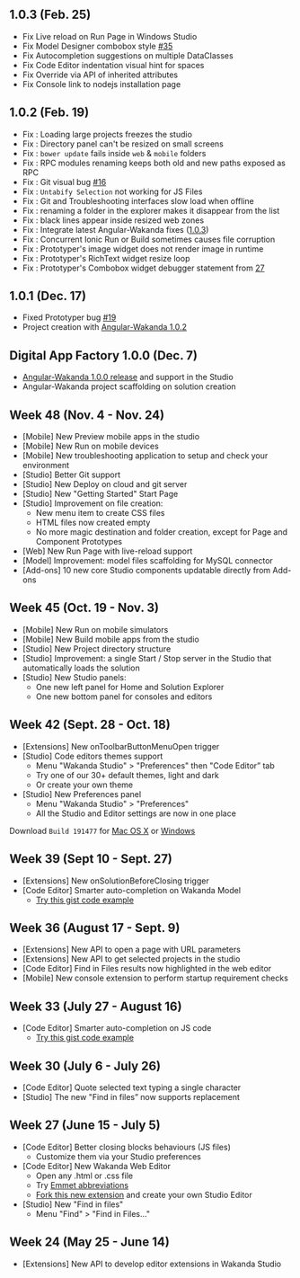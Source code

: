 ## 1.0.3 (Feb. 25)

- Fix Live reload on Run Page in Windows Studio
- Fix Model Designer combobox style [#35](https://github.com/Wakanda/wakanda-issues/issues/35)
- Fix Autocompletion suggestions on multiple DataClasses
- Fix Code Editor indentation visual hint for spaces
- Fix Override via API of inherited attributes
- Fix Console link to nodejs installation page

## 1.0.2 (Feb. 19)

- Fix : Loading large projects freezes the studio
- Fix : Directory panel can't be resized on small screens
- Fix : `bower update` fails inside `web` & `mobile` folders
- Fix : RPC modules renaming keeps both old and new paths exposed as RPC
- Fix : Git visual bug [#16](https://github.com/Wakanda/wakanda-issues/issues/16)
- Fix : `Untabify Selection` not working for JS Files
- Fix : Git and Troubleshooting interfaces slow load when offline
- Fix : renaming a folder in the explorer makes it disappear from the list
- Fix : black lines appear inside resized web zones
- Fix : Integrate latest Angular-Wakanda fixes ([1.0.3](https://github.com/Wakanda/angular-wakanda/releases/tag/v1.0.3))
- Fix : Concurrent Ionic Run or Build sometimes causes file corruption
- Fix : Prototyper's image widget does not render image in runtime
- Fix : Prototyper's RichText widget resize loop
- Fix : Prototyper's Combobox widget debugger statement from [27](https://github.com/Wakanda/wakanda-issues/issues/27)

## 1.0.1 (Dec. 17)

- Fixed Prototyper bug [#19](https://github.com/Wakanda/wakanda-issues/issues/19)
- Project creation with [Angular-Wakanda 1.0.2](http://wakanda.github.io/angular-wakanda)

## Digital App Factory 1.0.0 (Dec. 7)

- [Angular-Wakanda 1.0.0 release](http://wakanda.github.io/angular-wakanda) and support in the Studio
- Angular-Wakanda project scaffolding on solution creation

## Week 48 (Nov. 4 - Nov. 24)

- [Mobile] New Preview mobile apps in the studio
- [Mobile] New Run on mobile devices
- [Mobile] New troubleshooting application to setup and check your environment
- [Studio] Better Git support
- [Studio] New Deploy on cloud and git server
- [Studio] New "Getting Started" Start Page
- [Studio] Improvement on file creation:
  - New menu item to create CSS files
  - HTML files now created empty
  - No more magic destination and folder creation, except for Page and Component Prototypes
- [Web] New Run Page with live-reload support
- [Model] Improvement: model files scaffolding for MySQL connector
- [Add-ons] 10 new core Studio components updatable directly from Add-ons

## Week 45 (Oct. 19 - Nov. 3)

- [Mobile] New Run on mobile simulators
- [Mobile] New Build mobile apps from the studio
- [Studio] New Project directory structure
- [Studio] Improvement: a single Start / Stop server in the Studio that automatically loads the solution
- [Studio] New Studio panels:
  - One new left panel for Home and Solution Explorer
  - One new bottom panel for consoles and editors

## Week 42 (Sept. 28 - Oct. 18)

- [Extensions] New onToolbarButtonMenuOpen trigger
- [Studio] Code editors themes support
  - Menu "Wakanda Studio" > "Preferences" then "Code Editor” tab
  - Try one of our 30+ default themes, light and dark
  - Or create your own theme
- [Studio] New Preferences panel
  - Menu "Wakanda Studio" > "Preferences"
  - All the Studio and Editor settings are now in one place

Download `Build 191477` for [Mac OS X](http://download.wakanda.org/DevChannel/Main/Wakanda/Mac/191477/Wakanda-All-in-One-Dev-191477.zip) or
[Windows](http://download.wakanda.org/DevChannel/Main/Wakanda/Windows/191477/Wakanda-All-in-One-64-Dev-191477.zip)

## Week 39 (Sept 10 - Sept. 27)

- [Extensions] New onSolutionBeforeClosing trigger
- [Code Editor] Smarter auto-completion on Wakanda Model
  - [Try this gist code example](https://gist.github.com/cedricss/e41f60fdcf6ca5c31ea0)

## Week 36 (August 17 - Sept. 9)

- [Extensions] New API to open a page with URL parameters
- [Extensions] New API to get selected projects in the studio
- [Code Editor] Find in Files results now highlighted in the web editor
- [Mobile] New console extension to perform startup requirement checks

## Week 33 (July 27 - August 16)

- [Code Editor] Smarter auto-completion on JS code
  - [Try this gist code example](https://gist.github.com/cedricss/e41f60fdcf6ca5c31ea0)

## Week 30 (July 6 - July 26)

- [Code Editor] Quote selected text typing a single character
- [Studio] The new "Find in files” now supports replacement

## Week 27 (June 15 - July 5)

- [Code Editor] Better closing blocks behaviours (JS files)
  - Customize them via your Studio preferences
- [Code Editor] New Wakanda Web Editor
  - Open any .html or .css file
  - Try [Emmet abbreviations](http://emmet.io/)
  - [Fork this new extension](https://github.com/Wakanda/wakanda-extension-web-editor) and create your own Studio Editor
- [Studio] New "Find in files"
  - Menu "Find" > "Find in Files…"

## Week 24 (May 25 - June 14)

- [Extensions] New API to develop editor extensions in Wakanda Studio
